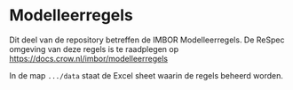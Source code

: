 # Modelleerregels 

Dit deel van de repository betreffen de IMBOR Modelleerregels. De ReSpec omgeving van deze regels is te raadplegen op https://docs.crow.nl/imbor/modelleerregels

In de map `.../data` staat de Excel sheet waarin de regels beheerd worden.
